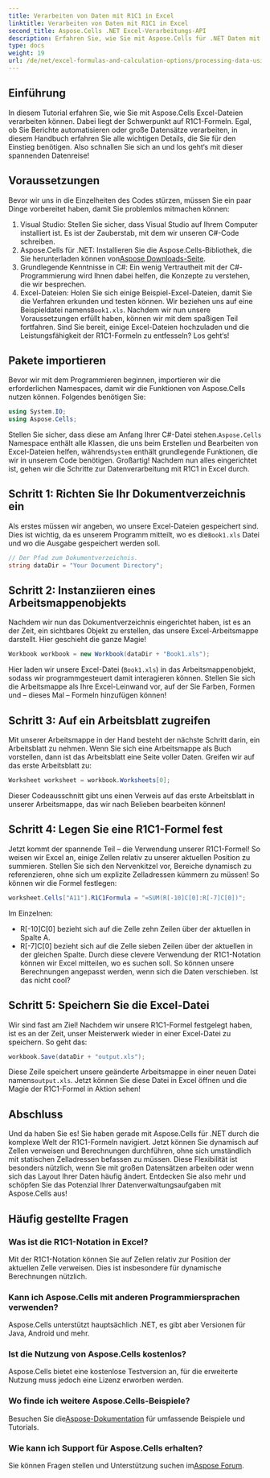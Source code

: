 ```yaml
---
title: Verarbeiten von Daten mit R1C1 in Excel
linktitle: Verarbeiten von Daten mit R1C1 in Excel
second_title: Aspose.Cells .NET Excel-Verarbeitungs-API
description: Erfahren Sie, wie Sie mit Aspose.Cells für .NET Daten mit R1C1-Formeln in Excel verarbeiten. Schritt-für-Schritt-Anleitung und Beispiele enthalten.
type: docs
weight: 19
url: /de/net/excel-formulas-and-calculation-options/processing-data-using-r1c1/
---
```

## Einführung 
In diesem Tutorial erfahren Sie, wie Sie mit Aspose.Cells Excel-Dateien verarbeiten können. Dabei liegt der Schwerpunkt auf R1C1-Formeln. Egal, ob Sie Berichte automatisieren oder große Datensätze verarbeiten, in diesem Handbuch erfahren Sie alle wichtigen Details, die Sie für den Einstieg benötigen. Also schnallen Sie sich an und los geht‘s mit dieser spannenden Datenreise!
## Voraussetzungen
Bevor wir uns in die Einzelheiten des Codes stürzen, müssen Sie ein paar Dinge vorbereitet haben, damit Sie problemlos mitmachen können:
1. Visual Studio: Stellen Sie sicher, dass Visual Studio auf Ihrem Computer installiert ist. Es ist der Zauberstab, mit dem wir unseren C#-Code schreiben.
2.  Aspose.Cells für .NET: Installieren Sie die Aspose.Cells-Bibliothek, die Sie herunterladen können von[Aspose Downloads-Seite](https://releases.aspose.com/cells/net/).
3. Grundlegende Kenntnisse in C#: Ein wenig Vertrautheit mit der C#-Programmierung wird Ihnen dabei helfen, die Konzepte zu verstehen, die wir besprechen.
4.  Excel-Dateien: Holen Sie sich einige Beispiel-Excel-Dateien, damit Sie die Verfahren erkunden und testen können. Wir beziehen uns auf eine Beispieldatei namens`Book1.xls`.
Nachdem wir nun unsere Voraussetzungen erfüllt haben, können wir mit dem spaßigen Teil fortfahren. Sind Sie bereit, einige Excel-Dateien hochzuladen und die Leistungsfähigkeit der R1C1-Formeln zu entfesseln? Los geht‘s!
## Pakete importieren
Bevor wir mit dem Programmieren beginnen, importieren wir die erforderlichen Namespaces, damit wir die Funktionen von Aspose.Cells nutzen können. Folgendes benötigen Sie:
```csharp
using System.IO;
using Aspose.Cells;
```
 Stellen Sie sicher, dass diese am Anfang Ihrer C#-Datei stehen.`Aspose.Cells` Namespace enthält alle Klassen, die uns beim Erstellen und Bearbeiten von Excel-Dateien helfen, während`System` enthält grundlegende Funktionen, die wir in unserem Code benötigen.
Großartig! Nachdem nun alles eingerichtet ist, gehen wir die Schritte zur Datenverarbeitung mit R1C1 in Excel durch.
## Schritt 1: Richten Sie Ihr Dokumentverzeichnis ein
Als erstes müssen wir angeben, wo unsere Excel-Dateien gespeichert sind. Dies ist wichtig, da es unserem Programm mitteilt, wo es die`Book1.xls` Datei und wo die Ausgabe gespeichert werden soll.
```csharp
// Der Pfad zum Dokumentverzeichnis.
string dataDir = "Your Document Directory";
```
## Schritt 2: Instanziieren eines Arbeitsmappenobjekts
Nachdem wir nun das Dokumentverzeichnis eingerichtet haben, ist es an der Zeit, ein sichtbares Objekt zu erstellen, das unsere Excel-Arbeitsmappe darstellt. Hier geschieht die ganze Magie!
```csharp
Workbook workbook = new Workbook(dataDir + "Book1.xls");
```
Hier laden wir unsere Excel-Datei (`Book1.xls`) in das Arbeitsmappenobjekt, sodass wir programmgesteuert damit interagieren können. Stellen Sie sich die Arbeitsmappe als Ihre Excel-Leinwand vor, auf der Sie Farben, Formen und – dieses Mal – Formeln hinzufügen können!
## Schritt 3: Auf ein Arbeitsblatt zugreifen
Mit unserer Arbeitsmappe in der Hand besteht der nächste Schritt darin, ein Arbeitsblatt zu nehmen. Wenn Sie sich eine Arbeitsmappe als Buch vorstellen, dann ist das Arbeitsblatt eine Seite voller Daten. Greifen wir auf das erste Arbeitsblatt zu:
```csharp
Worksheet worksheet = workbook.Worksheets[0];
```
Dieser Codeausschnitt gibt uns einen Verweis auf das erste Arbeitsblatt in unserer Arbeitsmappe, das wir nach Belieben bearbeiten können!
## Schritt 4: Legen Sie eine R1C1-Formel fest
Jetzt kommt der spannende Teil – die Verwendung unserer R1C1-Formel! So weisen wir Excel an, einige Zellen relativ zu unserer aktuellen Position zu summieren. Stellen Sie sich den Nervenkitzel vor, Bereiche dynamisch zu referenzieren, ohne sich um explizite Zelladressen kümmern zu müssen! So können wir die Formel festlegen:
```csharp
worksheet.Cells["A11"].R1C1Formula = "=SUM(R[-10]C[0]:R[-7]C[0])";
```
Im Einzelnen: 
- R[-10]C[0] bezieht sich auf die Zelle zehn Zeilen über der aktuellen in Spalte A.
- R[-7]C[0] bezieht sich auf die Zelle sieben Zeilen über der aktuellen in der gleichen Spalte.
Durch diese clevere Verwendung der R1C1-Notation können wir Excel mitteilen, wo es suchen soll. So können unsere Berechnungen angepasst werden, wenn sich die Daten verschieben. Ist das nicht cool?
## Schritt 5: Speichern Sie die Excel-Datei
Wir sind fast am Ziel! Nachdem wir unsere R1C1-Formel festgelegt haben, ist es an der Zeit, unser Meisterwerk wieder in einer Excel-Datei zu speichern. So geht das:
```csharp
workbook.Save(dataDir + "output.xls");
```
 Diese Zeile speichert unsere geänderte Arbeitsmappe in einer neuen Datei namens`output.xls`. Jetzt können Sie diese Datei in Excel öffnen und die Magie der R1C1-Formel in Aktion sehen!
## Abschluss
Und da haben Sie es! Sie haben gerade mit Aspose.Cells für .NET durch die komplexe Welt der R1C1-Formeln navigiert. Jetzt können Sie dynamisch auf Zellen verweisen und Berechnungen durchführen, ohne sich umständlich mit statischen Zelladressen befassen zu müssen. 
Diese Flexibilität ist besonders nützlich, wenn Sie mit großen Datensätzen arbeiten oder wenn sich das Layout Ihrer Daten häufig ändert. Entdecken Sie also mehr und schöpfen Sie das Potenzial Ihrer Datenverwaltungsaufgaben mit Aspose.Cells aus!
## Häufig gestellte Fragen
### Was ist die R1C1-Notation in Excel?
Mit der R1C1-Notation können Sie auf Zellen relativ zur Position der aktuellen Zelle verweisen. Dies ist insbesondere für dynamische Berechnungen nützlich.
### Kann ich Aspose.Cells mit anderen Programmiersprachen verwenden?
Aspose.Cells unterstützt hauptsächlich .NET, es gibt aber Versionen für Java, Android und mehr.
### Ist die Nutzung von Aspose.Cells kostenlos?
Aspose.Cells bietet eine kostenlose Testversion an, für die erweiterte Nutzung muss jedoch eine Lizenz erworben werden.
### Wo finde ich weitere Aspose.Cells-Beispiele?
 Besuchen Sie die[Aspose-Dokumentation](https://reference.aspose.com/cells/net/) für umfassende Beispiele und Tutorials.
### Wie kann ich Support für Aspose.Cells erhalten?
Sie können Fragen stellen und Unterstützung suchen im[Aspose Forum](https://forum.aspose.com/c/cells/9).
